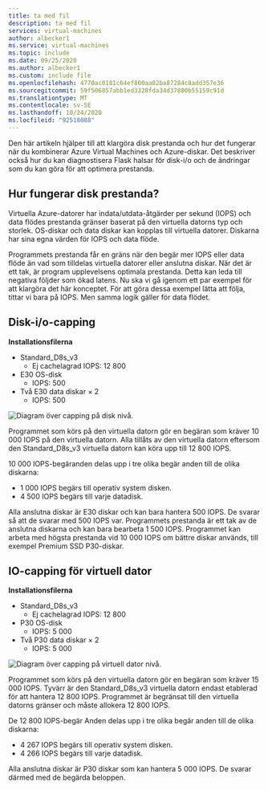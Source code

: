 ```yaml
---
title: ta med fil
description: ta med fil
services: virtual-machines
author: albecker1
ms.service: virtual-machines
ms.topic: include
ms.date: 09/25/2020
ms.author: albecker1
ms.custom: include file
ms.openlocfilehash: 4770ac0181c64ef800aa02ba87284c8add357e36
ms.sourcegitcommit: 59f506857abb1ed3328fda34d37800b55159c91d
ms.translationtype: MT
ms.contentlocale: sv-SE
ms.lasthandoff: 10/24/2020
ms.locfileid: "92518088"
---
```

Den här artikeln hjälper till att klargöra disk prestanda och hur det fungerar när du kombinerar Azure Virtual Machines och Azure-diskar. Det beskriver också hur du kan diagnostisera Flask halsar för disk-i/o och de ändringar som du kan göra för att optimera prestanda.

## <a name="how-does-disk-performance-work"></a>Hur fungerar disk prestanda?
Virtuella Azure-datorer har indata/utdata-åtgärder per sekund (IOPS) och data flödes prestanda gränser baserat på den virtuella datorns typ och storlek. OS-diskar och data diskar kan kopplas till virtuella datorer. Diskarna har sina egna värden för IOPS och data flöde.

Programmets prestanda får en gräns när den begär mer IOPS eller data flöde än vad som tilldelas virtuella datorer eller anslutna diskar. När det är ett tak, är program upplevelsens optimala prestanda. Detta kan leda till negativa följder som ökad latens. Nu ska vi gå igenom ett par exempel för att klargöra det här konceptet. För att göra dessa exempel lätta att följa, tittar vi bara på IOPS. Men samma logik gäller för data flödet.

## <a name="disk-io-capping"></a>Disk-i/o-capping

**Installationsfilerna**

- Standard_D8s_v3
  - Ej cachelagrad IOPS: 12 800
- E30 OS-disk
  - IOPS: 500
- Två E30 data diskar × 2
  - IOPS: 500

![Diagram över capping på disk nivå.](media/vm-disk-performance/disk-level-throttling.jpg)

Programmet som körs på den virtuella datorn gör en begäran som kräver 10 000 IOPS på den virtuella datorn. Alla tillåts av den virtuella datorn eftersom den Standard_D8s_v3 virtuella datorn kan köra upp till 12 800 IOPS.

10 000 IOPS-begäranden delas upp i tre olika begär anden till de olika diskarna:

- 1 000 IOPS begärs till operativ system disken.
- 4 500 IOPS begärs till varje datadisk.

Alla anslutna diskar är E30 diskar och kan bara hantera 500 IOPS. De svarar så att de svarar med 500 IOPS var. Programmets prestanda är ett tak av de anslutna diskarna och kan bara bearbeta 1 500 IOPS. Programmet kan arbeta med högsta prestanda vid 10 000 IOPS om bättre diskar används, till exempel Premium SSD P30-diskar.

## <a name="virtual-machine-io-capping"></a>IO-capping för virtuell dator

**Installationsfilerna**

- Standard_D8s_v3
  - Ej cachelagrad IOPS: 12 800
- P30 OS-disk
  - IOPS: 5 000
- Två P30 data diskar × 2
  - IOPS: 5 000

![Diagram över capping på virtuell dator nivå.](media/vm-disk-performance/vm-level-throttling.jpg)

Programmet som körs på den virtuella datorn gör en begäran som kräver 15 000 IOPS. Tyvärr är den Standard_D8s_v3 virtuella datorn endast etablerad för att hantera 12 800 IOPS. Programmet är begränsat till den virtuella datorns gränser och måste allokera 12 800 IOPS.

De 12 800 IOPS-begär Anden delas upp i tre olika begär anden till de olika diskarna:

- 4 267 IOPS begärs till operativ system disken.
- 4 266 IOPS begärs till varje datadisk.

Alla anslutna diskar är P30 diskar som kan hantera 5 000 IOPS. De svarar därmed med de begärda beloppen.

